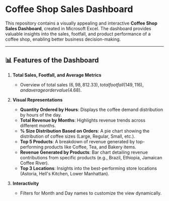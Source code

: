 # Coffee Shop Sales Dashboard

This repository contains a visually appealing and interactive **Coffee Shop Sales Dashboard**, created in Microsoft Excel. The dashboard provides valuable insights into the sales, footfall, and product performance of a coffee shop, enabling better business decision-making.

---

## 📊 **Features of the Dashboard**
1. **Total Sales, Footfall, and Average Metrics**  
   - Overview of total sales ($6,98,812.33), total footfall (149,116), and average order value ($4.68).

2. **Visual Representations**
   - **Quantity Ordered by Hours**: Displays the coffee demand distribution by hours of the day.
   - **Total Revenue by Months**: Highlights revenue trends across different months.
   - **% Size Distribution Based on Orders**: A pie chart showing the distribution of coffee sizes (Large, Regular, Small, etc.).
   - **Top 5 Products**: A breakdown of revenue generated by top-performing products like Coffee, Tea, and Bakery items.
   - **Revenue Generated by Products**: Bar chart detailing revenue contributions from specific products (e.g., Brazil, Ethiopia, Jamaican Coffee River).
   - **Top 3 Locations**: Insights into the best-performing store locations (Astoria, Hell's Kitchen, Lower Manhattan).

3. **Interactivity**
   - Filters for Month and Day names to customize the view dynamically.



